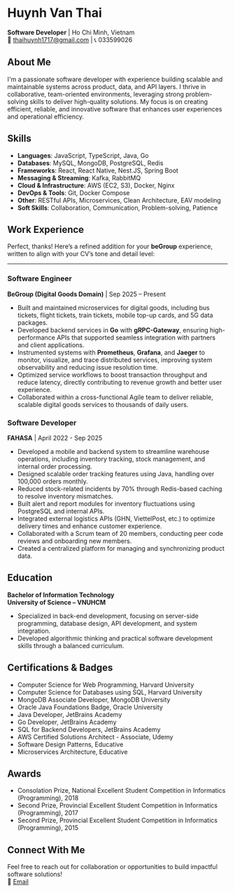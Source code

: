 # Huynh Van Thai

**Software Developer** | Ho Chi Minh, Vietnam  
📧 [thaihuynh1717@gmail.com](mailto:thaihuynh1717@gmail.com) | 📞 033599026

## About Me
I'm a passionate software developer with experience building scalable and maintainable systems across product, data, and API layers. I thrive in collaborative, team-oriented environments, leveraging strong problem-solving skills to deliver high-quality solutions. My focus is on creating efficient, reliable, and innovative software that enhances user experiences and operational efficiency.

## Skills
- **Languages**: JavaScript, TypeScript, Java, Go
- **Databases**: MySQL, MongoDB, PostgreSQL, Redis
- **Frameworks**: React, React Native, Nest.JS, Spring Boot
- **Messaging & Streaming**: Kafka, RabbitMQ
- **Cloud & Infrastructure**: AWS (EC2, S3), Docker, Nginx
- **DevOps & Tools**: Git, Docker Compose
- **Other**: RESTful APIs, Microservices, Clean Architecture, EAV modeling
- **Soft Skills**: Collaboration, Communication, Problem-solving, Patience

## Work Experience
Perfect, thanks! Here’s a refined addition for your **beGroup** experience, written to align with your CV’s tone and detail level:

---

### Software Engineer

**BeGroup (Digital Goods Domain)** | Sep 2025 – Present

* Built and maintained microservices for digital goods, including bus tickets, flight tickets, train tickets, mobile top-up cards, and 5G data packages.
* Developed backend services in **Go** with **gRPC-Gateway**, ensuring high-performance APIs that supported seamless integration with partners and client applications.
* Instrumented systems with **Prometheus**, **Grafana**, and **Jaeger** to monitor, visualize, and trace distributed services, improving system observability and reducing issue resolution time.
* Optimized service workflows to boost transaction throughput and reduce latency, directly contributing to revenue growth and better user experience.
* Collaborated within a cross-functional Agile team to deliver reliable, scalable digital goods services to thousands of daily users.


### Software Developer  
**FAHASA** | April 2022 - Sep 2025  
- Developed a mobile and backend system to streamline warehouse operations, including inventory tracking, stock management, and internal order processing.
- Designed scalable order tracking features using Java, handling over 100,000 orders monthly.
- Reduced stock-related incidents by 70% through Redis-based caching to resolve inventory mismatches.
- Built alert and report modules for inventory fluctuations using PostgreSQL and internal APIs.
- Integrated external logistics APIs (GHN, ViettelPost, etc.) to optimize delivery times and enhance customer experience.
- Collaborated with a Scrum team of 20 members, conducting peer code reviews and onboarding new members.
- Created a centralized platform for managing and synchronizing product data.

## Education
**Bachelor of Information Technology**  
**University of Science – VNUHCM**  
- Specialized in back-end development, focusing on server-side programming, database design, API development, and system integration.
- Developed algorithmic thinking and practical software development skills through a balanced curriculum.

## Certifications & Badges
- Computer Science for Web Programming, Harvard University
- Computer Science for Databases using SQL, Harvard University
- MongoDB Associate Developer, MongoDB University
- Oracle Java Foundations Badge, Oracle University
- Java Developer, JetBrains Academy
- Go Developer, JetBrains Academy
- SQL for Backend Developers, JetBrains Academy
- AWS Certified Solutions Architect - Associate, Udemy
- Software Design Patterns, Educative
- Microservices Architecture, Educative

## Awards
- Consolation Prize, National Excellent Student Competition in Informatics (Programming), 2018
- Second Prize, Provincial Excellent Student Competition in Informatics (Programming), 2017
- Second Prize, Provincial Excellent Student Competition in Informatics (Programming), 2015

## Connect With Me
Feel free to reach out for collaboration or opportunities to build impactful software solutions!  
📧 [Email](mailto:thaihuynh1717@gmail.com)
